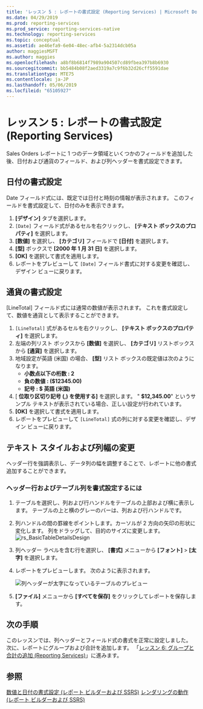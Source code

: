 ```yaml
---
title: 'レッスン 5 : レポートの書式設定 (Reporting Services) | Microsoft Docs'
ms.date: 04/29/2019
ms.prod: reporting-services
ms.prod_service: reporting-services-native
ms.technology: reporting-services
ms.topic: conceptual
ms.assetid: ae46efa9-6e04-48ec-afb4-5a2314dcb05a
author: maggiesMSFT
ms.author: maggies
ms.openlocfilehash: a8bf8b6814f7989a904507cd89fbea397b8b6930
ms.sourcegitcommit: bb5484b08f2aed3319a7c9f6b32d26cff5591dae
ms.translationtype: MTE75
ms.contentlocale: ja-JP
ms.lasthandoff: 05/06/2019
ms.locfileid: "65105927"
---
```

# <a name="lesson-5-formatting-a-report-reporting-services"></a>レッスン 5 : レポートの書式設定 (Reporting Services)

Sales Orders レポートに 1 つのデータ領域といくつかのフィールドを追加した後、日付および通貨のフィールド、および列ヘッダーを書式設定できます。

## <a name="bkmk_format_date"></a>日付の書式設定

Date フィールド式には、既定では日付と時刻の情報が表示されます。 このフィールドを書式設定して、日付のみを表示できます。

1. **[デザイン]** タブを選択します。
2. `[Date]` フィールド式があるセルを右クリックし、 **[テキスト ボックスのプロパティ]** を選択します。
3. **[数値]** を選択し、 **[カテゴリ]** フィールドで **[日付]** を選択します。
4. **[型]** ボックスで **[2000 年 1 月 31 日]** を選択します。
5. **[OK]** を選択して書式を適用します。
6. レポートをプレビューして `[Date]` フィールド書式に対する変更を確認し、デザイン ビューに戻ります。

## <a name="bkmk_format_currency"></a>通貨の書式設定

[LineTotal] フィールド式には通常の数値が表示されます。 これを書式設定して、数値を通貨として表示することができます。

1. `[LineTotal]` 式があるセルを右クリックし、 **[テキスト ボックスのプロパティ]** を選択します。
2. 左端の列リスト ボックスから **[数値]** を選択し、 **[カテゴリ]** リストボックスから **[通貨]** を選択します。
3. 地域設定が英語 (米国) の場合、 **[型]** リスト ボックスの既定値は次のようになります。
    - **小数点以下の桁数 : 2**
    - **負の数値 : ($12345.00)**
    - **記号 : $ 英語 (米国)**
4. [ **位取り区切り記号 (,) を使用する]** を選択します。 " **$12,345.00**" というサンプル テキストが表示されている場合、正しい設定が行われています。
5. **[OK]** を選択して書式を適用します。
6. レポートをプレビューして `[LineTotal]` 式の列に対する変更を確認し、デザイン ビューに戻ります。  

## <a name="bkmk_change_textstyle"></a>テキスト スタイルおよび列幅の変更

ヘッダー行を強調表示し、データ列の幅を調整することで、レポートに他の書式追加することができます。

### <a name="to-format-header-rows-and-table-columns"></a>ヘッダー行およびテーブル列を書式設定するには

1. テーブルを選択し、列および行ハンドルをテーブルの上部および横に表示します。 テーブルの上と横のグレーのバーは、列および行ハンドルです。

2. 列ハンドルの間の罫線をポイントします。カーソルが 2 方向の矢印の形状に変化します。 列をドラッグして、目的のサイズに変更します。
    ![rs_BasicTableDetailsDesign](media/rs-basictabledetailsdesign.png)

3. 列ヘッダー ラベルを含む行を選択し、 **[書式]** メニューから **[フォント]**  >  **[太字]** を選択します。

4. レポートをプレビューします。 次のように表示されます。

    ![列ヘッダーが太字になっているテーブルのプレビュー](media/rs-basictabledetailsformattedpreview.png "列ヘッダーが太字になっているテーブルのプレビュー")  

5. **[ファイル]** メニューから **[すべてを保存]** をクリックしてレポートを保存します。

## <a name="next-steps"></a>次の手順

このレッスンでは、列ヘッダーとフィールド式の書式を正常に設定しました。 次に、レポートにグループおよび合計を追加します。 「[レッスン 6: グループと合計の追加 &#40;Reporting Services&#41;](lesson-6-adding-grouping-and-totals-reporting-services.md)」に進みます。

## <a name="see-also"></a>参照

[数値と日付の書式設定 &#40;レポート ビルダーおよび SSRS&#41;](report-design/formatting-numbers-and-dates-report-builder-and-ssrs.md)
[レンダリングの動作 &#40;レポート ビルダーおよび SSRS&#41;](report-design/rendering-behaviors-report-builder-and-ssrs.md)
